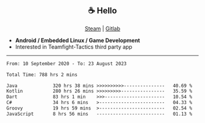 <h2 align="center"> ☕ Hello </h2>

<p align="center">
  <a href="https://steamcommunity.com/id/Niforances/">Steam</a> |
  <a href="https://gitlab.com/niforances">Gitlab</a>
</p>

 - **Android / Embedded Linux / Game Development**
 - Interested in Teamfight-Tactics third party app

------

<!--START_SECTION:waka-->

```txt
From: 10 September 2020 - To: 23 August 2023

Total Time: 788 hrs 2 mins

Java             320 hrs 38 mins >>>>>>>>>>---------------   40.69 %
Kotlin           280 hrs 26 mins >>>>>>>>>----------------   35.59 %
Dart             83 hrs 1 min    >>>----------------------   10.54 %
C#               34 hrs 6 mins   >------------------------   04.33 %
Groovy           19 hrs 59 mins  >------------------------   02.54 %
JavaScript       8 hrs 56 mins   -------------------------   01.13 %
```

<!--END_SECTION:waka-->
